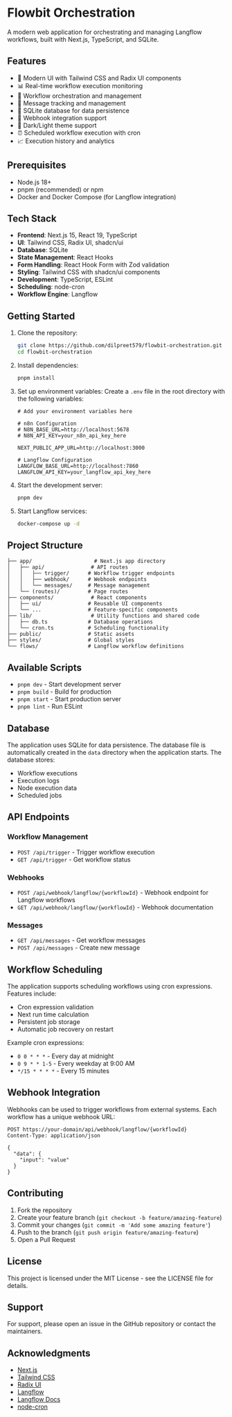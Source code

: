 # Flowbit Orchestration

A modern web application for orchestrating and managing Langflow workflows, built with Next.js, TypeScript, and SQLite.

## Features

- 🚀 Modern UI with Tailwind CSS and Radix UI components
- 📊 Real-time workflow execution monitoring
- 🔄 Workflow orchestration and management
- 📝 Message tracking and management
- 💾 SQLite database for data persistence
- 🔌 Webhook integration support
- 🎨 Dark/Light theme support
- ⏰ Scheduled workflow execution with cron
- 📈 Execution history and analytics

## Prerequisites

- Node.js 18+ 
- pnpm (recommended) or npm
- Docker and Docker Compose (for Langflow integration)

## Tech Stack

- **Frontend**: Next.js 15, React 19, TypeScript
- **UI**: Tailwind CSS, Radix UI, shadcn/ui
- **Database**: SQLite
- **State Management**: React Hooks
- **Form Handling**: React Hook Form with Zod validation
- **Styling**: Tailwind CSS with shadcn/ui components
- **Development**: TypeScript, ESLint
- **Scheduling**: node-cron
- **Workflow Engine**: Langflow

## Getting Started

1. Clone the repository:
   ```bash
   git clone https://github.com/dilpreet579/flowbit-orchestration.git
   cd flowbit-orchestration
   ```

2. Install dependencies:
   ```bash
   pnpm install
   ```

3. Set up environment variables:
   Create a `.env` file in the root directory with the following variables:
   ```
   # Add your environment variables here

   # n8n Configuration
   # N8N_BASE_URL=http://localhost:5678
   # N8N_API_KEY=your_n8n_api_key_here

   NEXT_PUBLIC_APP_URL=http://localhost:3000

   # Langflow Configuration  
   LANGFLOW_BASE_URL=http://localhost:7860
   LANGFLOW_API_KEY=your_langflow_api_key_here
   ```

4. Start the development server:
   ```bash
   pnpm dev
   ```

5. Start Langflow services:
   ```bash
   docker-compose up -d
   ```

## Project Structure

```
├── app/                    # Next.js app directory
│   ├── api/               # API routes
│   │   ├── trigger/      # Workflow trigger endpoints
│   │   ├── webhook/      # Webhook endpoints
│   │   └── messages/     # Message management
│   └── (routes)/         # Page routes
├── components/            # React components
│   ├── ui/               # Reusable UI components
│   └── ...               # Feature-specific components
├── lib/                   # Utility functions and shared code
│   ├── db.ts             # Database operations
│   └── cron.ts           # Scheduling functionality
├── public/               # Static assets
├── styles/               # Global styles
└── flows/                # Langflow workflow definitions
```

## Available Scripts

- `pnpm dev` - Start development server
- `pnpm build` - Build for production
- `pnpm start` - Start production server
- `pnpm lint` - Run ESLint

## Database

The application uses SQLite for data persistence. The database file is automatically created in the `data` directory when the application starts. The database stores:

- Workflow executions
- Execution logs
- Node execution data
- Scheduled jobs

## API Endpoints

### Workflow Management
- `POST /api/trigger` - Trigger workflow execution
- `GET /api/trigger` - Get workflow status

### Webhooks
- `POST /api/webhook/langflow/{workflowId}` - Webhook endpoint for Langflow workflows
- `GET /api/webhook/langflow/{workflowId}` - Webhook documentation

### Messages
- `GET /api/messages` - Get workflow messages
- `POST /api/messages` - Create new message

## Workflow Scheduling

The application supports scheduling workflows using cron expressions. Features include:

- Cron expression validation
- Next run time calculation
- Persistent job storage
- Automatic job recovery on restart

Example cron expressions:
- `0 0 * * *` - Every day at midnight
- `0 9 * * 1-5` - Every weekday at 9:00 AM
- `*/15 * * * *` - Every 15 minutes

## Webhook Integration

Webhooks can be used to trigger workflows from external systems. Each workflow has a unique webhook URL:

```
POST https://your-domain/api/webhook/langflow/{workflowId}
Content-Type: application/json

{
  "data": {
    "input": "value"
  }
}
```

## Contributing

1. Fork the repository
2. Create your feature branch (`git checkout -b feature/amazing-feature`)
3. Commit your changes (`git commit -m 'Add some amazing feature'`)
4. Push to the branch (`git push origin feature/amazing-feature`)
5. Open a Pull Request

## License

This project is licensed under the MIT License - see the LICENSE file for details.

## Support

For support, please open an issue in the GitHub repository or contact the maintainers.

## Acknowledgments

- [Next.js](https://nextjs.org/)
- [Tailwind CSS](https://tailwindcss.com/)
- [Radix UI](https://www.radix-ui.com/)
- [Langflow](https://github.com/logspace-ai/langflow)
- [Langflow Docs](https://docs.langflow.org/)
- [node-cron](https://github.com/node-cron/node-cron)